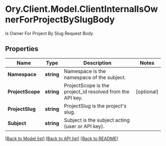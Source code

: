 # Ory.Client.Model.ClientInternalIsOwnerForProjectBySlugBody
Is Owner For Project By Slug Request Body

## Properties

Name | Type | Description | Notes
------------ | ------------- | ------------- | -------------
**Namespace** | **string** | Namespace is the namespace of the subject. | 
**ProjectScope** | **string** | ProjectScope is the project_id resolved from the API key. | [optional] 
**ProjectSlug** | **string** | ProjectSlug is the project&#39;s slug. | 
**Subject** | **string** | Subject is the subject acting (user or API key). | 

[[Back to Model list]](../README.md#documentation-for-models) [[Back to API list]](../README.md#documentation-for-api-endpoints) [[Back to README]](../README.md)

